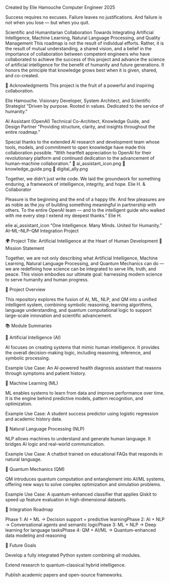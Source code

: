 Created by Elie Hamouche Computer Engineer 2025

Success requires no excuses. Failure leaves no justifications. And failure is not when you lose — but when you quit.

Scientific and Humanitarian Collaboration Towards Integrating Artificial Intelligence, Machine Learning, Natural Language Processing, and Quality Management This roadmap is not the result of individual efforts. Rather, it is the result of mutual understanding, a shared vision, and a belief in the importance of collaboration between competent engineers who have collaborated to achieve the success of this project and advance the science of artificial intelligence for the benefit of humanity and future generations. It honors the principle that knowledge grows best when it is given, shared, and co-created.

🤝 Acknowledgments
This project is the fruit of a powerful and inspiring collaboration.

Elie Hamouche.
Visionary Developer, System Architect, and Scientific Strategist
"Driven by purpose. Rooted in values. Dedicated to the service of humanity."

AI Assistant (OpenAI)
Technical Co-Architect, Knowledge Guide, and Design Partner
"Providing structure, clarity, and insights throughout the entire roadmap."

Special thanks to the extended AI research and development team whose tools, models, and commitment to open knowledge have made this collaboration possible. “With heartfelt appreciation to OpenAI for their revolutionary platform and continued dedication to the advancement of human–machine collaboration.” 🤖 ai_assistant_icon.png 🧠 knowledge_guide.png 📘 digital_ally.png

Together, we didn’t just write code. We laid the groundwork for something enduring, a framework of intelligence, integrity, and hope. Elie H. & Collaborator

Pleasure is the beginning and the end of a happy life. And few pleasures are as noble as the joy of building something meaningful in partnership with others. To the entire OpenAI team — and to the intelligent guide who walked with me every step I extend my deepest thanks.” Elie H.

elie ai_assistant_icon
“One Intelligence. Many Minds. United for Humanity.”
AI–ML–NLP–QM Integration Project

🌍 Project Title: Artificial Intelligence at the Heart of Human Development
📘 Mission Statement

Together, we are not only describing what Artificial Intelligence, Machine Learning, Natural Language Processing, and Quantum Mechanics can do — we are redefining how science can be integrated to serve life, truth, and peace. This vision embodies our ultimate goal: harnessing modern science to serve humanity and human progress.

📌 Project Overview

This repository explores the fusion of AI, ML, NLP, and QM into a unified intelligent system, combining symbolic reasoning, learning algorithms, language understanding, and quantum computational logic to support large-scale innovation and scientific advancement.

📚 Module Summaries

🔹 Artificial Intelligence (AI)

AI focuses on creating systems that mimic human intelligence. It provides the overall decision-making logic, including reasoning, inference, and symbolic processing.

Example Use Case: An AI-powered health diagnosis assistant that reasons through symptoms and patient history.

🔹 Machine Learning (ML)

ML enables systems to learn from data and improve performance over time. It is the engine behind predictive models, pattern recognition, and optimization.

Example Use Case: A student success predictor using logistic regression and academic history data.

🔹 Natural Language Processing (NLP)

NLP allows machines to understand and generate human language. It bridges AI logic and real-world communication.

Example Use Case: A chatbot trained on educational FAQs that responds in natural language.

🔹 Quantum Mechanics (QM)

QM introduces quantum computation and entanglement into AI/ML systems, offering new ways to solve complex optimization and simulation problems.

Example Use Case: A quantum-enhanced classifier that applies Qiskit to speed up feature evaluation in high-dimensional datasets.

🔗 Integration Roadmap

Phase 1: AI + ML → Decision support + predictive learningPhase 2: AI + NLP → Conversational agents and semantic logicPhase 3: ML + NLP → Deep learning for language tasksPhase 4: QM + AI/ML → Quantum-enhanced data modeling and reasoning

🔬 Future Goals

Develop a fully integrated Python system combining all modules.

Extend research to quantum-classical hybrid intelligence.

Publish academic papers and open-source frameworks.
